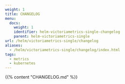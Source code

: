 ```yaml
---
weight: 1
title: CHANGELOG
menu:
  docs:
    weight: 1
    identifier: helm-victoriametrics-single-changelog
    parent: helm-victoriametrics-single
url: /helm/victoriametrics-single/changelog
aliases:
  - /helm/victoriametrics-single/changelog/index.html
tags:
  - metrics
  - kubernetes
---
```

{{% content "CHANGELOG.md" %}}
